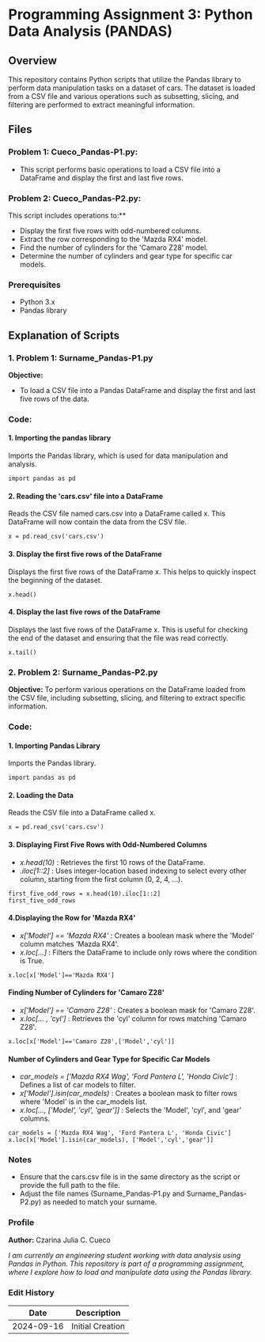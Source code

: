 # Programming Assignment 3: Python Data Analysis (PANDAS)
## Overview
This repository contains Python scripts that utilize the Pandas library to perform data manipulation tasks on a dataset of cars. The dataset is loaded from a CSV file and various operations such as subsetting, slicing, and filtering are performed to extract meaningful information.

## Files
### Problem 1: Cueco_Pandas-P1.py:
* This script performs basic operations to load a CSV file into a DataFrame and display the first and last five rows.

### Problem 2: Cueco_Pandas-P2.py:
This script includes operations to:**
* Display the first five rows with odd-numbered columns.
* Extract the row corresponding to the 'Mazda RX4' model.
* Find the number of cylinders for the 'Camaro Z28' model.
* Determine the number of cylinders and gear type for specific car models.

### Prerequisites
* Python 3.x
* Pandas library

## Explanation of Scripts
### 1. Problem 1: Surname_Pandas-P1.py
**Objective:**
* To load a CSV file into a Pandas DataFrame and display the first and last five rows of the data.

### Code:
#### 1. Importing the pandas library
Imports the Pandas library, which is used for data manipulation and analysis.
```
import pandas as pd
```
#### 2. Reading the 'cars.csv' file into a DataFrame
Reads the CSV file named cars.csv into a DataFrame called x. This DataFrame will now contain the data from the CSV file.
```
x = pd.read_csv('cars.csv')
```
#### 3. Display the first five rows of the DataFrame
Displays the first five rows of the DataFrame x. This helps to quickly inspect the beginning of the dataset.
```
x.head()
```
#### 4. Display the last five rows of the DataFrame
Displays the last five rows of the DataFrame x. This is useful for checking the end of the dataset and ensuring that the file was read correctly.
```
x.tail()
```
### 2. Problem 2: Surname_Pandas-P2.py
**Objective:**
To perform various operations on the DataFrame loaded from the CSV file, including subsetting, slicing, and filtering to extract specific information.

### Code:
#### 1. Importing Pandas Library
Imports the Pandas library.
```
import pandas as pd
```
#### 2. Loading the Data
Reads the CSV file into a DataFrame called x.
```
x = pd.read_csv('cars.csv')
```
#### 3. Displaying First Five Rows with Odd-Numbered Columns
  * *x.head(10)* : Retrieves the first 10 rows of the DataFrame.
  * *.iloc[1::2]* : Uses integer-location based indexing to select every other column, starting from the first column (0, 2, 4, ...).
```
first_five_odd_rows = x.head(10).iloc[1::2]
first_five_odd_rows
```
#### 4.Displaying the Row for 'Mazda RX4'
  * *x['Model'] == 'Mazda RX4'* : Creates a boolean mask where the 'Model' column matches 'Mazda RX4'.
  * *x.loc[...]* : Filters the DataFrame to include only rows where the condition is True.
```
x.loc[x['Model']=='Mazda RX4']
```
#### Finding Number of Cylinders for 'Camaro Z28'
  * *x['Model'] == 'Camaro Z28'* : Creates a boolean mask for 'Camaro Z28'.
  * *x.loc[... , 'cyl']* : Retrieves the 'cyl' column for rows matching 'Camaro Z28'.
```
x.loc[x['Model']=='Camaro Z28',['Model','cyl']]
```
#### Number of Cylinders and Gear Type for Specific Car Models
  * *car_models = ['Mazda RX4 Wag', 'Ford Pantera L', 'Honda Civic']* : Defines a list of car models to filter.
  * *x['Model'].isin(car_models)* : Creates a boolean mask to filter rows where 'Model' is in the car_models list.
  * *x.loc[..., ['Model', 'cyl', 'gear']]* : Selects the 'Model', 'cyl', and 'gear' columns.
```
car_models = ['Mazda RX4 Wag', 'Ford Pantera L', 'Honda Civic']
x.loc[x['Model'].isin(car_models), ['Model','cyl','gear']]
```

### Notes
* Ensure that the cars.csv file is in the same directory as the script or provide the full path to the file.
* Adjust the file names (Surname_Pandas-P1.py and Surname_Pandas-P2.py) as needed to match your surname.

### Profile
**Author:** Czarina Julia C. Cueco

*I am currently an engineering student working with data analysis using Pandas in Python. This repository is part of a programming assignment, where I explore how to load and manipulate data using the Pandas library.*

### Edit History
| Date           | Description                          |
|----------------|--------------------------------------|
| 2024-09-16     | Initial Creation                     |
